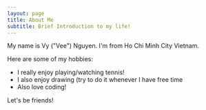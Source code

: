 ```yaml
---
layout: page
title: About Me
subtitle: Brief Introduction to my life!
---
```


My name is Vy ("Vee") Nguyen. I'm from Ho Chi Minh City Vietnam.

Here are some of my hobbies:
 
 * I really enjoy playing/watching tennis!
 * I also enjoy drawing (try to do it whenever I have free time
 * Also love coding!

Let's be friends!
